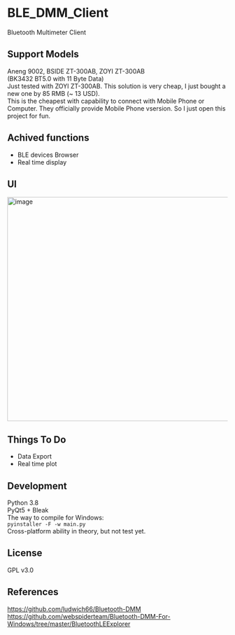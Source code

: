# BLE_DMM_Client
Bluetooth Multimeter Client
## Support Models
Aneng 9002, BSIDE ZT-300AB, ZOYI ZT-300AB <br>
(BK3432 BT5.0 with 11 Byte Data) <br>
Just tested with ZOYI ZT-300AB. This solution is very cheap, I just bought a new one by 85 RMB (~ 13 USD). <br>
This is the cheapest with capability to connect with Mobile Phone or Computer. They officially provide Mobile Phone vsersion. So I just open this project for fun. <br>
## Achived functions
- BLE devices Browser <br>
- Real time display <br>
## UI
<img width="512" alt="image" src="https://user-images.githubusercontent.com/45794975/169850282-e5b92050-d4e4-4bbd-a300-ee410a5a40ed.png">

## Things To Do
- Data Export <br>
- Real time plot <br>
## Development
Python 3.8 <br>
PyQt5 + Bleak <br>
The way to compile for Windows: <br>
`pyinstaller -F -w main.py`<br>
Cross-platform ability in theory, but not test yet. <br>
## License
GPL v3.0
## References
https://github.com/ludwich66/Bluetooth-DMM <br>
https://github.com/webspiderteam/Bluetooth-DMM-For-Windows/tree/master/BluetoothLEExplorer
